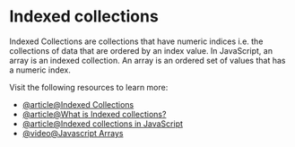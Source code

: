 # Indexed collections

Indexed Collections are collections that have numeric indices i.e. the collections of data that are ordered by an index value. In JavaScript, an array is an indexed collection. An array is an ordered set of values that has a numeric index.

Visit the following resources to learn more:

- [@article@Indexed Collections](https://www.geeksforgeeks.org/javascript-indexed-collections/)
- [@article@What is Indexed collections?](https://developer.mozilla.org/en-US/docs/Web/JavaScript/Guide/Indexed_collections)
- [@article@Indexed collections in JavaScript](https://www.tutorialspoint.com/indexed-collections-in-javascript)
- [@video@Javascript Arrays](https://youtu.be/XYq9QpgAx8g)
